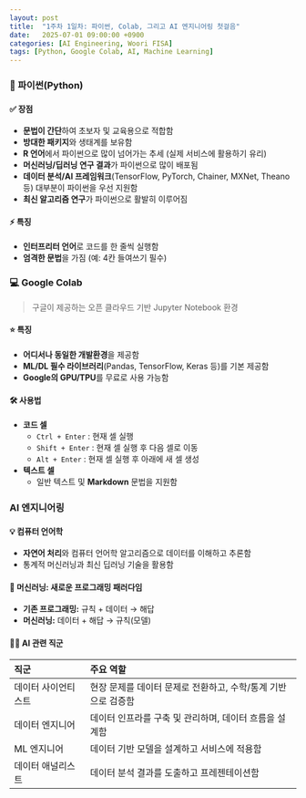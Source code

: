 ```yaml
---
layout: post
title:  "1주차 1일차: 파이썬, Colab, 그리고 AI 엔지니어링 첫걸음"
date:   2025-07-01 09:00:00 +0900
categories: [AI Engineering, Woori FISA]
tags: [Python, Google Colab, AI, Machine Learning]
---
```


### 🐍 파이썬(Python)

#### ✅ 장점

- **문법이 간단**하여 초보자 및 교육용으로 적합함
- **방대한 패키지**와 생태계를 보유함
- **R 언어**에서 파이썬으로 많이 넘어가는 추세 (실제 서비스에 활용하기 유리)
- **머신러닝/딥러닝 연구 결과**가 파이썬으로 많이 배포됨
- **데이터 분석/AI 프레임워크**(TensorFlow, PyTorch, Chainer, MXNet, Theano 등) 대부분이 파이썬을 우선 지원함
- **최신 알고리즘 연구**가 파이썬으로 활발히 이루어짐


#### ⚡️ 특징

- **인터프리터 언어**로 코드를 한 줄씩 실행함
- **엄격한 문법**을 가짐 (예: 4칸 들여쓰기 필수)


### 💻 Google Colab

> 구글이 제공하는 오픈 클라우드 기반 Jupyter Notebook 환경

#### ⭐️ 특징

- **어디서나 동일한 개발환경**을 제공함
- **ML/DL 필수 라이브러리**(Pandas, TensorFlow, Keras 등)를 기본 제공함
- **Google의 GPU/TPU**를 무료로 사용 가능함


#### 🛠️ 사용법

- **코드 셀**
    - `Ctrl + Enter` : 현재 셀 실행
    - `Shift + Enter` : 현재 셀 실행 후 다음 셀로 이동
    - `Alt + Enter` : 현재 셀 실행 후 아래에 새 셀 생성
- **텍스트 셀**
    - 일반 텍스트 및 **Markdown** 문법을 지원함


###  AI 엔지니어링

#### 💡 컴퓨터 언어학

- **자연어 처리**와 컴퓨터 언어학 알고리즘으로 데이터를 이해하고 추론함
- 통계적 머신러닝과 최신 딥러닝 기술을 활용함


#### 🔄 머신러닝: 새로운 프로그래밍 패러다임

- **기존 프로그래밍:** 규칙 + 데이터 → 해답
- **머신러닝:** 데이터 + 해답 → 규칙(모델)


#### 👨‍💻 AI 관련 직군

| 직군 | 주요 역할 |
| :-- | :-- |
| 데이터 사이언티스트 | 현장 문제를 데이터 문제로 전환하고, 수학/통계 기반으로 검증함 |
| 데이터 엔지니어 | 데이터 인프라를 구축 및 관리하며, 데이터 흐름을 설계함 |
| ML 엔지니어 | 데이터 기반 모델을 설계하고 서비스에 적용함 |
| 데이터 애널리스트 | 데이터 분석 결과를 도출하고 프레젠테이션함 |

